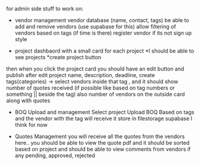 for admin side stuff to work on:

-   vendor management
    vendor database (name, contact, tags)
    be able to add and remove vendors (use supabase for this)
    allow filtering of vendors based on tags (if time is there)
    register vendor if its not sign up style

-   project dashbaord with a small card for each project
    *I should be able to see projects
    *create project button

then when you click the project card you should have an edit button and publish after edit
project name, description, deadline, create tags(categories) -> select vendors inside that tag , and it should show number of quotes received (if possible like based on tag numbers or something || beside the tag)
also number of vendors on the outside card along with quotes

-   BOQ Upload and management
    Select project
    Upload BOQ Based on tags and the vendor with the tag will receive it
    store in filestorage supabase I think for now

-   Quotes Management
    you will receive all the quotes from the vendors here..
    you should be able to view the quote pdf
    and it should be sorted based on project
    and should be able to view comments from vendors if any
    pending, approved, rejected
